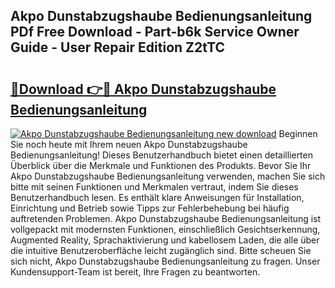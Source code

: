 ## Akpo Dunstabzugshaube Bedienungsanleitung PDf Free Download - Part-b6k Service Owner Guide - User Repair Edition Z2tTC

# <h2><a href="http://df4ktr1.blite.top/?on=Akpo+Dunstabzugshaube+Bedienungsanleitung">🔗Download 👉🔴 Akpo Dunstabzugshaube Bedienungsanleitung</a></h2>

[![Akpo Dunstabzugshaube Bedienungsanleitung new download](https://i.imgur.com/lujVjoI.png)](http://df4ktr1.blite.top/?on=Akpo+Dunstabzugshaube+Bedienungsanleitung)
Beginnen Sie noch heute mit Ihrem neuen Akpo Dunstabzugshaube Bedienungsanleitung! Dieses Benutzerhandbuch bietet einen detaillierten Überblick über die Merkmale und Funktionen des Produkts. Bevor Sie Ihr Akpo Dunstabzugshaube Bedienungsanleitung verwenden, machen Sie sich bitte mit seinen Funktionen und Merkmalen vertraut, indem Sie dieses Benutzerhandbuch lesen. Es enthält klare Anweisungen für Installation, Einrichtung und Betrieb sowie Tipps zur Fehlerbehebung bei häufig auftretenden Problemen. Akpo Dunstabzugshaube Bedienungsanleitung ist vollgepackt mit modernsten Funktionen, einschließlich Gesichtserkennung, Augmented Reality, Sprachaktivierung und kabellosem Laden, die alle über die intuitive Benutzeroberfläche leicht zugänglich sind. Bitte scheuen Sie sich nicht, Akpo Dunstabzugshaube Bedienungsanleitung zu fragen. Unser Kundensupport-Team ist bereit, Ihre Fragen zu beantworten.
